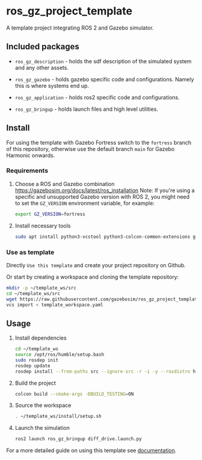 # ros_gz_project_template
A template project integrating ROS 2 and Gazebo simulator.

## Included packages

* `ros_gz_description` - holds the sdf description of the simulated system and any other assets.

* `ros_gz_gazebo` - holds gazebo specific code and configurations. Namely this is where systems end up.

* `ros_gz_application` - holds ros2 specific code and configurations.

* `ros_gz_bringup` - holds launch files and high level utilities.


## Install

For using the template with Gazebo Fortress switch to the `fortress` branch of this repository, otherwise use the default branch `main` for Gazebo Harmonic onwards.

### Requirements

1. Choose a ROS and Gazebo combination https://gazebosim.org/docs/latest/ros_installation
   Note: If you're using a specific and unsupported Gazebo version with ROS 2, you might need to set the `GZ_VERSION` environment variable, for example:

    ```bash
    export GZ_VERSION=fortress
    ```

1. Install necessary tools

    ```bash
    sudo apt install python3-vcstool python3-colcon-common-extensions git wget
    ```

### Use as template
Directly `Use this template` and create your project repository on Github.

Or start by creating a workspace and cloning the template repository:

   ```bash
   mkdir -p ~/template_ws/src
   cd ~/template_ws/src
   wget https://raw.githubusercontent.com/gazebosim/ros_gz_project_template/main/template_workspace.yaml
   vcs import < template_workspace.yaml
   ```

## Usage

1. Install dependencies

    ```bash
    cd ~/template_ws
    source /opt/ros/humble/setup.bash
    sudo rosdep init
    rosdep update
    rosdep install --from-paths src --ignore-src -r -i -y --rosdistro humble
    ```

1. Build the project

    ```bash
    colcon build --cmake-args -DBUILD_TESTING=ON
    ```

1. Source the workspace

    ```bash
    . ~/template_ws/install/setup.sh
    ```

1. Launch the simulation

    ```bash
    ros2 launch ros_gz_bringup diff_drive.launch.py
    ```

For a more detailed guide on using this template see [documentation](https://gazebosim.org/docs/latest/ros_gz_project_template_guide).

